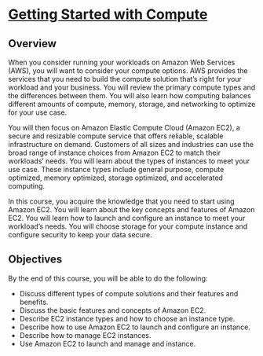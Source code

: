 #   [Getting Started with Compute](https://awseducate.instructure.com/courses/817)

##	Overview
When you consider running your workloads on Amazon Web Services (AWS), you will want to consider your compute options. AWS provides the services that you need to build the compute solution that’s right for your workload and your business. You will review the primary compute types and the differences between them. You will also learn how computing balances different amounts of compute, memory, storage, and networking to optimize for your use case.

You will then focus on Amazon Elastic Compute Cloud (Amazon EC2), a secure and resizable compute service that offers reliable, scalable infrastructure on demand. Customers of all sizes and industries can use the broad range of instance choices from Amazon EC2 to match their workloads’ needs. You will learn about the types of instances to meet your use case. These instance types include general purpose, compute optimized, memory optimized, storage optimized, and accelerated computing. 

In this course, you acquire the knowledge that you need to start using Amazon EC2. You will learn about the key concepts and features of Amazon EC2. You will learn how to launch and configure an instance to meet your workload’s needs. You will choose storage for your compute instance and configure security to keep your data secure.  


##	Objectives
By the end of this course, you will be able to do the following:

+   Discuss different types of compute solutions and their features and benefits.
+   Discuss the basic features and concepts of Amazon EC2.
+   Describe EC2 instance types and how to choose an instance type.
+   Describe how to use Amazon EC2 to launch and configure an instance.
+   Describe how to manage EC2 instances.
+   Use Amazon EC2 to launch and manage and instance.
